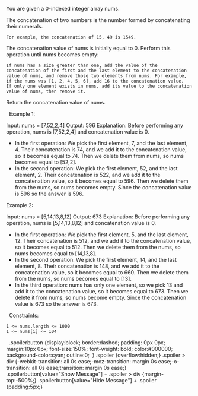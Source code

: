 You are given a 0-indexed integer array nums.

The concatenation of two numbers is the number formed by concatenating their numerals.


	For example, the concatenation of 15, 49 is 1549.


The concatenation value of nums is initially equal to 0. Perform this operation until nums becomes empty:


	If nums has a size greater than one, add the value of the concatenation of the first and the last element to the concatenation value of nums, and remove those two elements from nums. For example, if the nums was [1, 2, 4, 5, 6], add 16 to the concatenation value.
	If only one element exists in nums, add its value to the concatenation value of nums, then remove it.


Return the concatenation value of nums.

 
Example 1:

Input: nums = [7,52,2,4]
Output: 596
Explanation: Before performing any operation, nums is [7,52,2,4] and concatenation value is 0.
 - In the first operation:
We pick the first element, 7, and the last element, 4.
Their concatenation is 74, and we add it to the concatenation value, so it becomes equal to 74.
Then we delete them from nums, so nums becomes equal to [52,2].
 - In the second operation:
We pick the first element, 52, and the last element, 2.
Their concatenation is 522, and we add it to the concatenation value, so it becomes equal to 596.
Then we delete them from the nums, so nums becomes empty.
Since the concatenation value is 596 so the answer is 596.


Example 2:

Input: nums = [5,14,13,8,12]
Output: 673
Explanation: Before performing any operation, nums is [5,14,13,8,12] and concatenation value is 0.
 - In the first operation:
We pick the first element, 5, and the last element, 12.
Their concatenation is 512, and we add it to the concatenation value, so it becomes equal to 512.
Then we delete them from the nums, so nums becomes equal to [14,13,8].
 - In the second operation:
We pick the first element, 14, and the last element, 8.
Their concatenation is 148, and we add it to the concatenation value, so it becomes equal to 660.
Then we delete them from the nums, so nums becomes equal to [13].
 - In the third operation:
nums has only one element, so we pick 13 and add it to the concatenation value, so it becomes equal to 673.
Then we delete it from nums, so nums become empty.
Since the concatenation value is 673 so the answer is 673.


 
Constraints:


	1 <= nums.length <= 1000
	1 <= nums[i] <= 104


 
.spoilerbutton {display:block; border:dashed; padding: 0px 0px; margin:10px 0px; font-size:150%; font-weight: bold; color:#000000; background-color:cyan; outline:0; 
}
.spoiler {overflow:hidden;}
.spoiler > div {-webkit-transition: all 0s ease;-moz-transition: margin 0s ease;-o-transition: all 0s ease;transition: margin 0s ease;}
.spoilerbutton[value="Show Message"] + .spoiler > div {margin-top:-500%;}
.spoilerbutton[value="Hide Message"] + .spoiler {padding:5px;}

